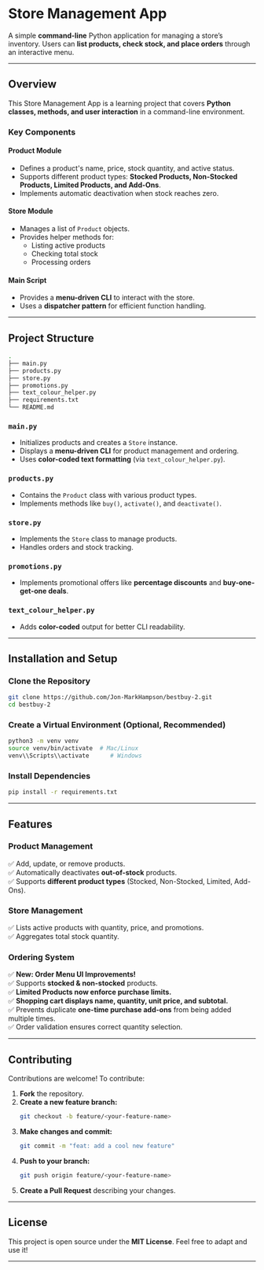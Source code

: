 # **Store Management App**  
A simple **command-line** Python application for managing a store’s inventory. Users can **list products, check stock, and place orders** through an interactive menu.

---

## **Overview**  
This Store Management App is a learning project that covers **Python classes, methods, and user interaction** in a command-line environment.  

### **Key Components**  
#### **Product Module**  
- Defines a product's name, price, stock quantity, and active status.  
- Supports different product types: **Stocked Products, Non-Stocked Products, Limited Products, and Add-Ons**.  
- Implements automatic deactivation when stock reaches zero.  

#### **Store Module**  
- Manages a list of `Product` objects.  
- Provides helper methods for:  
  - Listing active products  
  - Checking total stock  
  - Processing orders  

#### **Main Script**  
- Provides a **menu-driven CLI** to interact with the store.  
- Uses a **dispatcher pattern** for efficient function handling.  

---

## **Project Structure**  

```bash
.
├── main.py
├── products.py
├── store.py
├── promotions.py
├── text_colour_helper.py
├── requirements.txt
└── README.md
```

### **`main.py`**  
- Initializes products and creates a `Store` instance.  
- Displays a **menu-driven CLI** for product management and ordering.  
- Uses **color-coded text formatting** (via `text_colour_helper.py`).  

### **`products.py`**  
- Contains the `Product` class with various product types.  
- Implements methods like `buy()`, `activate()`, and `deactivate()`.  

### **`store.py`**  
- Implements the `Store` class to manage products.  
- Handles orders and stock tracking.  

### **`promotions.py`**  
- Implements promotional offers like **percentage discounts** and **buy-one-get-one deals**.  

### **`text_colour_helper.py`**  
- Adds **color-coded** output for better CLI readability.  

---

## **Installation and Setup**  

### **Clone the Repository**  
```bash
git clone https://github.com/Jon-MarkHampson/bestbuy-2.git
cd bestbuy-2
```

### **Create a Virtual Environment** (Optional, Recommended)  
```bash
python3 -m venv venv
source venv/bin/activate  # Mac/Linux
venv\\Scripts\\activate      # Windows
```

### **Install Dependencies**  
```bash
pip install -r requirements.txt
```

---

## **Features**  

### **Product Management**  
✅ Add, update, or remove products.  
✅ Automatically deactivates **out-of-stock** products.  
✅ Supports **different product types** (Stocked, Non-Stocked, Limited, Add-Ons).  

### **Store Management**  
✅ Lists active products with quantity, price, and promotions.  
✅ Aggregates total stock quantity.  

### **Ordering System**  
✅ **New: Order Menu UI Improvements!**  
✅ Supports **stocked & non-stocked** products.  
✅ **Limited Products now enforce purchase limits.**  
✅ **Shopping cart displays name, quantity, unit price, and subtotal.**  
✅ Prevents duplicate **one-time purchase add-ons** from being added multiple times.  
✅ Order validation ensures correct quantity selection.  

---

## **Contributing**  
Contributions are welcome! To contribute:  

1. **Fork** the repository.  
2. **Create a new feature branch:**  
   ```bash
   git checkout -b feature/<your-feature-name>
   ```
3. **Make changes and commit:**  
   ```bash
   git commit -m "feat: add a cool new feature"
   ```
4. **Push to your branch:**  
   ```bash
   git push origin feature/<your-feature-name>
   ```
5. **Create a Pull Request** describing your changes.  

---

## **License**  
This project is open source under the **MIT License**. Feel free to adapt and use it!  

---
